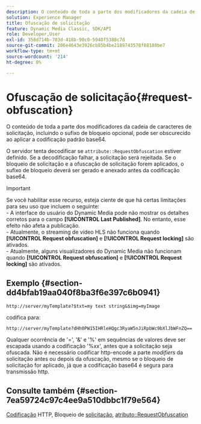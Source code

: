 ```yaml
---
description: O conteúdo de toda a parte dos modificadores da cadeia de caracteres de solicitação, incluindo o sufixo de bloqueio opcional, pode ser obscurecido ao aplicar a codificação padrão base64.
solution: Experience Manager
title: Ofuscação de solicitação
feature: Dynamic Media Classic, SDK/API
role: Developer,User
exl-id: 358d714b-703d-418b-90c0-5940f5388c7d
source-git-commit: 206e4643e3926cb85b4be2189743578f88180be7
workflow-type: tm+mt
source-wordcount: '214'
ht-degree: 0%

---
```


# Ofuscação de solicitação{#request-obfuscation}

O conteúdo de toda a parte dos modificadores da cadeia de caracteres de solicitação, incluindo o sufixo de bloqueio opcional, pode ser obscurecido ao aplicar a codificação padrão base64.

O servidor tenta decodificar se `attribute::RequestObfuscation` estiver definido. Se a decodificação falhar, a solicitação será rejeitada. Se o bloqueio de solicitação e a ofuscação de solicitação forem aplicados, o sufixo de bloqueio deverá ser gerado e anexado antes da codificação base64.

>[!IMPORTANT]
>
>Se você habilitar esse recurso, esteja ciente de que há certas limitações para seu uso que incluem o seguinte:<br>- A interface do usuário do Dynamic Media pode não mostrar os detalhes corretos para o campo **[!UICONTROL Last Published]**. No entanto, esse efeito não afeta a publicação.<br>- Atualmente, o streaming de vídeo HLS não funciona quando **[!UICONTROL Request obfuscation]** e  **[!UICONTROL Request locking]** são ativados.<br>- Atualmente, alguns visualizadores do Dynamic Media não funcionam quando  **[!UICONTROL Request obfuscation]** e  **[!UICONTROL Request locking]** são ativados.

## Exemplo {#section-dd4bfab19aa040f8ba3f6e397c6b0941}

`http://server/myTemplate?$txt=my text string&$img=myImage`

codifica para:

`http://server/myTemplate?dHh0PW15IHRleHQgc3RyaW5nJiRpbWc9bXlJbWFnZQ==`

Qualquer ocorrência de &#39;=&#39;, &#39;&amp;&#39; e &#39;%&#39; em sequências de valores deve ser escapada usando a codificação &#39;%xx&#39;, antes que a solicitação seja ofuscada. Não é necessário codificar http-encode a parte *modifiers* da solicitação antes ou depois da ofuscação, mesmo se o bloqueio de solicitação for aplicado, já que a codificação base64 é segura para transmissão http.

## Consulte também {#section-7ea59724c97c4ee9a510dbbc1f79e564}

[Codificação](../../../../../is-api/http-ref/image-serving-api-ref/c-http-protocol-reference/c-syntax-and-features/r-http-encoding.md#reference-bb34dd13f316462695448acfa8f92df7) HTTP, Bloqueio de  [solicitação](../../../../../is-api/http-ref/image-serving-api-ref/c-http-protocol-reference/c-syntax-and-features/r-request-locking.md#reference-4177193d20774daab0dbf206a927844c),  [atributo::RequestObfuscation](../../../../../is-api/image-catalog/image-serving-api-ref/c-image-catalog-reference/c-attributes-reference/r-requestobfuscation.md#reference-730a3330253343f893419ebd52baf0bd)
